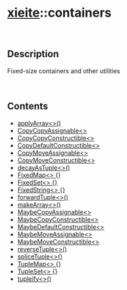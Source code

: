 # [xieite](./xieite.md)\:\:containers

&nbsp;

## Description
Fixed-size containers and other utilities

&nbsp;

## Contents
- [applyArray\<\>\(\)](./namespaces/containers/apply_array.md)
- [CopyCopyAssignable\<\>](./namespaces/containers/copy_copy_assignable.md)
- [CopyCopyConstructible\<\>](./namespaces/containers/copy_copy_constructible.md)
- [CopyDefaultConstructible\<\>](./namespaces/containers/copy_default_constructible.md)
- [CopyMoveAssignable\<\>](./namespaces/containers/copy_move_assignable.md)
- [CopyMoveConstructible\<\>](./namespaces/containers/copy_move_constructible.md)
- [decayAsTuple\<\>\(\)](./namespaces/containers/decay_as_tuple.md)
- [FixedMap\<\> \{\}](./namespaces/containers/fixed_map.md)
- [FixedSet\<\> \{\}](./namespaces/containers/fixed_set.md)
- [FixedString\<\> \{\}](./namespaces/containers/fixed_string.md)
- [forwardTuple\<\>\(\)](./namespaces/containers/forward_tuple.md)
- [makeArray\<\>\(\)](./namespaces/containers/make_array.md)
- [MaybeCopyAssignable\<\>](./namespaces/containers/maybe_copy_assignable.md)
- [MaybeCopyConstructible\<\>](./namespaces/containers/maybe_copy_constructible.md)
- [MaybeDefaultConstructible\<\>](./namespaces/containers/maybe_default_constructible.md)
- [MaybeMoveAssignable\<\>](./namespaces/containers/maybe_move_assignable.md)
- [MaybeMoveConstructible\<\>](./namespaces/containers/maybe_move_constructible.md)
- [reverseTuple\<\>\(\)](./namespaces/containers/reverse_tuple.md)
- [spliceTuple\<\>\(\)](./namespaces/containers/splice_tuple.md)
- [TupleMap\<\> \{\}](./namespaces/containers/tuple_map.md)
- [TupleSet\<\> \{\}](./namespaces/containers/tuple_set.md)
- [tupleify\<\>\(\)](./namespaces/containers/tupleify.md)
